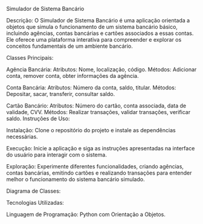 Simulador de Sistema Bancário

Descrição:
O Simulador de Sistema Bancário é uma aplicação orientada a objetos que simula o funcionamento de um sistema bancário básico, incluindo agências, contas bancárias e cartões associados a essas contas. Ele oferece uma plataforma interativa para compreender e explorar os conceitos fundamentais de um ambiente bancário.

Classes Principais:

Agência Bancária:
Atributos: Nome, localização, código.
Métodos: Adicionar conta, remover conta, obter informações da agência.

Conta Bancária:
Atributos: Número da conta, saldo, titular.
Métodos: Depositar, sacar, transferir, consultar saldo.

Cartão Bancário:
Atributos: Número do cartão, conta associada, data de validade, CVV.
Métodos: Realizar transações, validar transações, verificar saldo.
Instruções de Uso:

Instalação: Clone o repositório do projeto e instale as dependências necessárias.

Execução: Inicie a aplicação e siga as instruções apresentadas na interface do usuário para interagir com o sistema.

Exploração: Experimente diferentes funcionalidades, criando agências, contas bancárias, emitindo cartões e realizando transações para entender melhor o funcionamento do sistema bancário simulado.

Diagrama de Classes:


Tecnologias Utilizadas:

Linguagem de Programação: Python com Orientação a Objetos.
